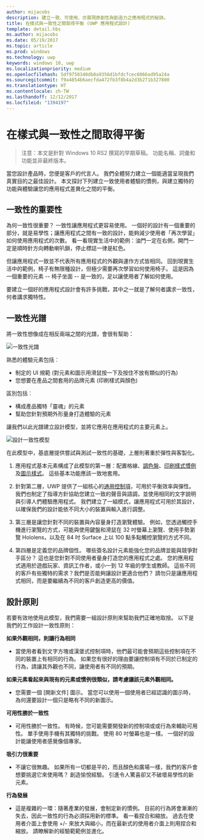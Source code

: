 ```yaml
---
author: mijacobs
description: 建立一致、可使用、亦展現原創性與創造力之應用程式的秘訣。
title: 在樣式與一致性之間取得平衡 (UWP 應用程式設計)
template: detail.hbs
ms.author: mijacobs
ms.date: 05/19/2017
ms.topic: article
ms.prod: windows
ms.technology: uwp
keywords: windows 10, uwp
ms.localizationpriority: medium
ms.openlocfilehash: 5df9750340db8a9356d1bfdcfcec6066ad95a24a
ms.sourcegitcommit: f9a4854b6aecfda472fb3f8b4a2d3b271b327800
ms.translationtype: HT
ms.contentlocale: zh-TW
ms.lasthandoff: 12/12/2017
ms.locfileid: "1394197"
---
```

# <a name="balancing-style-and-consistency"></a>在樣式與一致性之間取得平衡

 

> 注意：本文是針對 Windows 10 RS2 撰寫的早期草稿。 功能名稱、詞彙和功能並非最終版本。

當您設計產品時，您便是客戶的代言人。 我們全體努力建立一個能適當呈現我們真實目的之最佳設計。 本文探討下列建立一致使用者體驗的慣例，與建立獨特的功能與體驗讓您的應用程式差異化之間的平衡。 

 
## <a name="the-importance-of-consistency"></a>一致性的重要性
為何一致性很重要？ 一致性讓應用程式更容易使用。 一個好的設計有一個重要的部分，就是易學性；讓應用程式之間有一致的設計，能夠減少使用者「再次學習」如何使用應用程式的次數。 看一看現實生活中的範例：油門一定在右側，開門一定是順時針方向轉動喇叭鎖，停止標誌一律是紅色。 

但讓應用程式一致並不代表所有應用程式的外觀與運作方式皆相同。 回到現實生活中的範例，椅子有無限種設計，但極少需要再次學習如何使用椅子。 這是因為一個重要的元素 -- 椅子坐面 -- 是一致的，足以讓使用者了解如何使用。 

要建立一個好的應用程式設計會有許多挑戰，其中之一就是了解何者講求一致性，何者講求獨特性。 

## <a name="the-consistency-spectrum"></a>一致性光譜
 將一致性想像成在相反兩端之間的光譜，會很有幫助：


![一致性光譜](images/consistency/consistency-spectrum.png)

熟悉的體驗元素包括︰
-   制定的 UI 規範 (對元素和圖示用滑鼠按一下及按住不放有類似的行為)
-   您想要在產品之間套用的品牌元素 (印刷樣式與顏色)

區別包括︰
-   構成產品獨特「靈魂」的元素
-   幫助您針對預期外形量身打造體驗的元素

讓我們以此光譜建立設計模型，並將它應用在應用程式的主要元素上。 

![設計一致性模型](images/consistency/design-consistency-model.png)

在此模型中，基底層提供嘗試與測試一致性的基礎，上層則著重於彈性與客製化。  

1. 應用程式基本元素構成了此模型的第一層：配置格線、[調色盤](color.md)、[印刷樣式慣例](typography.md)及[圖示樣式](icons.md)。 這些基本功能應該一致地套用。 

2. 針對第二層，UWP 提供了一組核心的[通用控制項](../controls-and-patterns/index.md)，可用於平衡效率與彈性。 我們也制定了指導方針協助您建立一致的聲音與語調，並使用相同的文字說明與引導人們體驗應用程式。 我們建立了一組模式，讓應用程式可用於其設計，以確保我們的設計能依不同大小的裝置與輸入進行調整。 
3. 第三層是讓您針對不同的裝置與內容量身打造瀏覽體驗。 例如，您透過觸控手機進行瀏覽的方式，可能與使用鍵盤和滑鼠在 32 吋螢幕上瀏覽、使用手勢瀏覽 Hololens，以及在 84 吋 Surface 上以 100 點多點觸控瀏覽的方式不同。
4. 第四層是定義您的品牌個性。 哪些簽名設計元素能強化您的品牌並能與競爭對手區分？ 這也是您針對不同使用者量身打造您的應用程式之處。 您的應用程式適用於遊戲玩家、資訊工作者，或小一到 12 年級的學生或教師。 這些不同的客戶有些獨特的需求？我們是否能夠讓設計更適合他們？ 請勿只是讓應用程式相同，而是要繼續為不同的客戶創造更高的價值。  


## <a name="design-principles"></a>設計原則
若要有效地使用此模型，我們需要一組設計原則來幫助我們正確地取捨。 以下是我們的工作設計一致性原則：

**如果外觀相同，則讓行為相同**
-   當使用者看到文字方塊或漢堡式控制項時，他們最可能會預期這些控制項在不同的裝置上有相同的行為。 如果您有很好的理由要讓控制項有不同於已制定的行為，請讓其外觀也不同，讓使用者有不同的預期。

**如果元素看起來與現有的元素或慣例很類似，請考慮讓該元素外觀相同。**
-   您需要一個 \[開新文件\] 圖示。 當您可以使用一個使用者已經認識的圖示時，為何還要設計一個只是略有不同的新圖示。

**可用性勝於一致性**
-   可用性勝於一致性。 有時候，您可能需要開發新的控制項或或行為來輔助可用性。 單手使用手機有其獨特的挑戰。 使用 80 吋螢幕也是一樣。 一個好的設計能讓使用者感覺像個專家。 

**吸引力很重要**
-   不讓它很無趣。 如果所有一切都是平的，而且顏色和廣場一樣，我們的客戶會想要挑選它來使用嗎？ 創造愉悅經驗。 引進令人驚喜卻又不破壞易學性的新元素。 

**行為發展**
-   這是複雜的一環：隨著產業的發展，會制定新的慣例。 目前的行為將會漸漸的失去，因此一致性的行為必須採用新的標準。 看一看捏合和縮放。 過去在使用者介面上會使用 +/- 來放大與縮小，而在最新式的使用者介面上則用捏合和縮放。 請瞭解新的經驗範範例並進化。 
